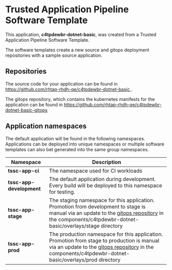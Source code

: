 # Trusted Application Pipeline Software Template

This application, **c4tpdewbr-dotnet-basic**, was created from a Trusted Application Pipeline Software Template.

The software templates create a new source and gitops deployment repositories with a sample source application. 

## Repositories

The source code for your application can be found in [https://github.com/rhtap-rhdh-qe/c4tpdewbr-dotnet-basic ](https://github.com/rhtap-rhdh-qe/c4tpdewbr-dotnet-basic ).
 
The gitops repository, which contains the kubernetes manifests for the application can be found in 
[https://github.com/rhtap-rhdh-qe/c4tpdewbr-dotnet-basic-gitops ](https://github.com/rhtap-rhdh-qe/c4tpdewbr-dotnet-basic-gitops ) 

## Application namespaces 

The default application will be found in the following namespaces. Applications can be deployed into unique namespaces or multiple software templates can also bet generated into the same group namespaces.  

|  Namespace   |  Description   |  
| -------- | -------- |
| **tssc-app-ci** | The namespace used for CI workloads |
| **tssc-app-development** | The default application during development. Every build will be deployed to this namespace for testing. |
| **tssc-app-stage** | The staging namespace for this application. Promotion from development to stage is manual via an update to the [gitops repository](https://github.com/rhtap-rhdh-qe/c4tpdewbr-dotnet-basic-gitops ) in the components/c4tpdewbr-dotnet-basic/overlays/stage directory |
| **tssc-app-prod** | The production namespace for this application. Promotion from stage to production is manual via an update to the [gitops repository](https://github.com/rhtap-rhdh-qe/c4tpdewbr-dotnet-basic-gitops ) in the components/c4tpdewbr-dotnet-basic/overlays/prod directory |